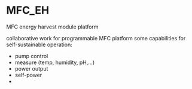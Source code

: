 # MFC_EH
MFC energy harvest module platform


collaborative work for programmable MFC platform 
some capabilities for self-sustainable operation:  
- pump control
- measure (temp, humidity, pH,...)
- power output
- self-power
- 
